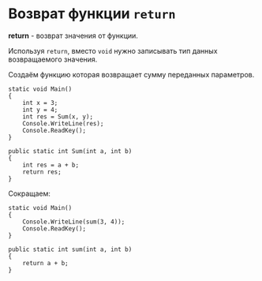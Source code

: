 # Возврат функции `return`
**return** - возврат значения от функции.

Используя `return`, вместо `void` нужно записывать тип данных возвращаемого значения.

Создаём функцию которая возвращает сумму переданных параметров.

    static void Main()
    {
        int x = 3;
        int y = 4;
        int res = Sum(x, y);
        Console.WriteLine(res);
        Console.ReadKey();
    }

    public static int Sum(int a, int b)
    {
        int res = a + b;
        return res;
    }

Сокращаем:

    static void Main()
    {
        Console.WriteLine(sum(3, 4));
        Console.ReadKey();
    }
    
    public static int sum(int a, int b)
    {
        return a + b;
    }
